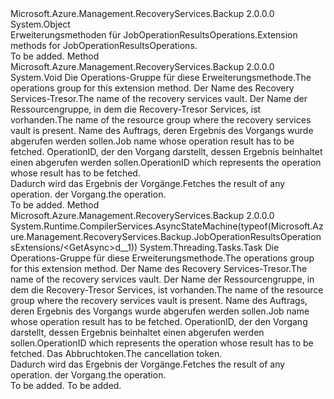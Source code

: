 <Type Name="JobOperationResultsOperationsExtensions" FullName="Microsoft.Azure.Management.RecoveryServices.Backup.JobOperationResultsOperationsExtensions">
  <TypeSignature Language="C#" Value="public static class JobOperationResultsOperationsExtensions" />
  <TypeSignature Language="ILAsm" Value=".class public auto ansi abstract sealed beforefieldinit JobOperationResultsOperationsExtensions extends System.Object" />
  <TypeSignature Language="DocId" Value="T:Microsoft.Azure.Management.RecoveryServices.Backup.JobOperationResultsOperationsExtensions" />
  <TypeSignature Language="VB.NET" Value="Public Module JobOperationResultsOperationsExtensions" />
  <TypeSignature Language="F#" Value="type JobOperationResultsOperationsExtensions = class" />
  <AssemblyInfo>
    <AssemblyName>Microsoft.Azure.Management.RecoveryServices.Backup</AssemblyName>
    <AssemblyVersion>2.0.0.0</AssemblyVersion>
  </AssemblyInfo>
  <Base>
    <BaseTypeName>System.Object</BaseTypeName>
  </Base>
  <Interfaces />
  <Docs>
    <summary>
            <span data-ttu-id="4ddea-101">Erweiterungsmethoden für JobOperationResultsOperations.</span><span class="sxs-lookup"><span data-stu-id="4ddea-101">Extension methods for JobOperationResultsOperations.</span></span>
            </summary>
    <remarks>To be added.</remarks>
  </Docs>
  <Members>
    <Member MemberName="Get">
      <MemberSignature Language="C#" Value="public static void Get (this Microsoft.Azure.Management.RecoveryServices.Backup.IJobOperationResultsOperations operations, string vaultName, string resourceGroupName, string jobName, string operationId);" />
      <MemberSignature Language="ILAsm" Value=".method public static hidebysig void Get(class Microsoft.Azure.Management.RecoveryServices.Backup.IJobOperationResultsOperations operations, string vaultName, string resourceGroupName, string jobName, string operationId) cil managed" />
      <MemberSignature Language="DocId" Value="M:Microsoft.Azure.Management.RecoveryServices.Backup.JobOperationResultsOperationsExtensions.Get(Microsoft.Azure.Management.RecoveryServices.Backup.IJobOperationResultsOperations,System.String,System.String,System.String,System.String)" />
      <MemberSignature Language="VB.NET" Value="&lt;Extension()&gt;&#xA;Public Sub Get (operations As IJobOperationResultsOperations, vaultName As String, resourceGroupName As String, jobName As String, operationId As String)" />
      <MemberSignature Language="F#" Value="static member Get : Microsoft.Azure.Management.RecoveryServices.Backup.IJobOperationResultsOperations * string * string * string * string -&gt; unit" Usage="Microsoft.Azure.Management.RecoveryServices.Backup.JobOperationResultsOperationsExtensions.Get (operations, vaultName, resourceGroupName, jobName, operationId)" />
      <MemberType>Method</MemberType>
      <AssemblyInfo>
        <AssemblyName>Microsoft.Azure.Management.RecoveryServices.Backup</AssemblyName>
        <AssemblyVersion>2.0.0.0</AssemblyVersion>
      </AssemblyInfo>
      <ReturnValue>
        <ReturnType>System.Void</ReturnType>
      </ReturnValue>
      <Parameters>
        <Parameter Name="operations" Type="Microsoft.Azure.Management.RecoveryServices.Backup.IJobOperationResultsOperations" RefType="this" />
        <Parameter Name="vaultName" Type="System.String" />
        <Parameter Name="resourceGroupName" Type="System.String" />
        <Parameter Name="jobName" Type="System.String" />
        <Parameter Name="operationId" Type="System.String" />
      </Parameters>
      <Docs>
        <param name="operations">
            <span data-ttu-id="4ddea-102">Die Operations-Gruppe für diese Erweiterungsmethode.</span><span class="sxs-lookup"><span data-stu-id="4ddea-102">The operations group for this extension method.</span></span>
            </param>
        <param name="vaultName">
            <span data-ttu-id="4ddea-103">Der Name des Recovery Services-Tresor.</span><span class="sxs-lookup"><span data-stu-id="4ddea-103">The name of the recovery services vault.</span></span>
            </param>
        <param name="resourceGroupName">
            <span data-ttu-id="4ddea-104">Der Name der Ressourcengruppe, in dem die Recovery-Tresor Services, ist vorhanden.</span><span class="sxs-lookup"><span data-stu-id="4ddea-104">The name of the resource group where the recovery services vault is present.</span></span>
            </param>
        <param name="jobName">
            <span data-ttu-id="4ddea-105">Name des Auftrags, deren Ergebnis des Vorgangs wurde abgerufen werden sollen.</span><span class="sxs-lookup"><span data-stu-id="4ddea-105">Job name whose operation result has to be fetched.</span></span>
            </param>
        <param name="operationId">
            <span data-ttu-id="4ddea-106">OperationID, der den Vorgang darstellt, dessen Ergebnis beinhaltet einen abgerufen werden sollen.</span><span class="sxs-lookup"><span data-stu-id="4ddea-106">OperationID which represents the operation whose result has to be fetched.</span></span>
            </param>
        <summary>
            <span data-ttu-id="4ddea-107">Dadurch wird das Ergebnis der Vorgänge.</span><span class="sxs-lookup"><span data-stu-id="4ddea-107">Fetches the result of any operation.</span></span>
            <span data-ttu-id="4ddea-108">der Vorgang.</span><span class="sxs-lookup"><span data-stu-id="4ddea-108">the operation.</span></span>
            </summary>
        <remarks>To be added.</remarks>
      </Docs>
    </Member>
    <Member MemberName="GetAsync">
      <MemberSignature Language="C#" Value="public static System.Threading.Tasks.Task GetAsync (this Microsoft.Azure.Management.RecoveryServices.Backup.IJobOperationResultsOperations operations, string vaultName, string resourceGroupName, string jobName, string operationId, System.Threading.CancellationToken cancellationToken = null);" />
      <MemberSignature Language="ILAsm" Value=".method public static hidebysig class System.Threading.Tasks.Task GetAsync(class Microsoft.Azure.Management.RecoveryServices.Backup.IJobOperationResultsOperations operations, string vaultName, string resourceGroupName, string jobName, string operationId, valuetype System.Threading.CancellationToken cancellationToken) cil managed" />
      <MemberSignature Language="DocId" Value="M:Microsoft.Azure.Management.RecoveryServices.Backup.JobOperationResultsOperationsExtensions.GetAsync(Microsoft.Azure.Management.RecoveryServices.Backup.IJobOperationResultsOperations,System.String,System.String,System.String,System.String,System.Threading.CancellationToken)" />
      <MemberSignature Language="F#" Value="static member GetAsync : Microsoft.Azure.Management.RecoveryServices.Backup.IJobOperationResultsOperations * string * string * string * string * System.Threading.CancellationToken -&gt; System.Threading.Tasks.Task" Usage="Microsoft.Azure.Management.RecoveryServices.Backup.JobOperationResultsOperationsExtensions.GetAsync (operations, vaultName, resourceGroupName, jobName, operationId, cancellationToken)" />
      <MemberType>Method</MemberType>
      <AssemblyInfo>
        <AssemblyName>Microsoft.Azure.Management.RecoveryServices.Backup</AssemblyName>
        <AssemblyVersion>2.0.0.0</AssemblyVersion>
      </AssemblyInfo>
      <Attributes>
        <Attribute>
          <AttributeName>System.Runtime.CompilerServices.AsyncStateMachine(typeof(Microsoft.Azure.Management.RecoveryServices.Backup.JobOperationResultsOperationsExtensions/&lt;GetAsync&gt;d__1))</AttributeName>
        </Attribute>
      </Attributes>
      <ReturnValue>
        <ReturnType>System.Threading.Tasks.Task</ReturnType>
      </ReturnValue>
      <Parameters>
        <Parameter Name="operations" Type="Microsoft.Azure.Management.RecoveryServices.Backup.IJobOperationResultsOperations" RefType="this" />
        <Parameter Name="vaultName" Type="System.String" />
        <Parameter Name="resourceGroupName" Type="System.String" />
        <Parameter Name="jobName" Type="System.String" />
        <Parameter Name="operationId" Type="System.String" />
        <Parameter Name="cancellationToken" Type="System.Threading.CancellationToken" />
      </Parameters>
      <Docs>
        <param name="operations">
            <span data-ttu-id="4ddea-109">Die Operations-Gruppe für diese Erweiterungsmethode.</span><span class="sxs-lookup"><span data-stu-id="4ddea-109">The operations group for this extension method.</span></span>
            </param>
        <param name="vaultName">
            <span data-ttu-id="4ddea-110">Der Name des Recovery Services-Tresor.</span><span class="sxs-lookup"><span data-stu-id="4ddea-110">The name of the recovery services vault.</span></span>
            </param>
        <param name="resourceGroupName">
            <span data-ttu-id="4ddea-111">Der Name der Ressourcengruppe, in dem die Recovery-Tresor Services, ist vorhanden.</span><span class="sxs-lookup"><span data-stu-id="4ddea-111">The name of the resource group where the recovery services vault is present.</span></span>
            </param>
        <param name="jobName">
            <span data-ttu-id="4ddea-112">Name des Auftrags, deren Ergebnis des Vorgangs wurde abgerufen werden sollen.</span><span class="sxs-lookup"><span data-stu-id="4ddea-112">Job name whose operation result has to be fetched.</span></span>
            </param>
        <param name="operationId">
            <span data-ttu-id="4ddea-113">OperationID, der den Vorgang darstellt, dessen Ergebnis beinhaltet einen abgerufen werden sollen.</span><span class="sxs-lookup"><span data-stu-id="4ddea-113">OperationID which represents the operation whose result has to be fetched.</span></span>
            </param>
        <param name="cancellationToken">
            <span data-ttu-id="4ddea-114">Das Abbruchtoken.</span><span class="sxs-lookup"><span data-stu-id="4ddea-114">The cancellation token.</span></span>
            </param>
        <summary>
            <span data-ttu-id="4ddea-115">Dadurch wird das Ergebnis der Vorgänge.</span><span class="sxs-lookup"><span data-stu-id="4ddea-115">Fetches the result of any operation.</span></span>
            <span data-ttu-id="4ddea-116">der Vorgang.</span><span class="sxs-lookup"><span data-stu-id="4ddea-116">the operation.</span></span>
            </summary>
        <returns>To be added.</returns>
        <remarks>To be added.</remarks>
      </Docs>
    </Member>
  </Members>
</Type>